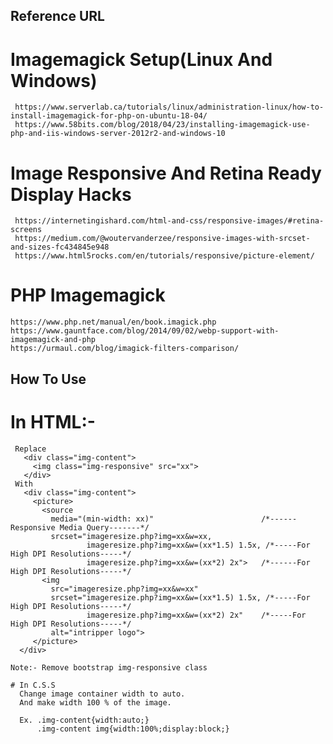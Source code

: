 ## Reference URL
   # Imagemagick Setup(Linux And Windows)
     https://www.serverlab.ca/tutorials/linux/administration-linux/how-to-install-imagemagick-for-php-on-ubuntu-18-04/
     https://www.58bits.com/blog/2018/04/23/installing-imagemagick-use-php-and-iis-windows-server-2012r2-and-windows-10

  # Image Responsive And Retina Ready Display Hacks
     https://internetingishard.com/html-and-css/responsive-images/#retina-screens
     https://medium.com/@woutervanderzee/responsive-images-with-srcset-and-sizes-fc434845e948
     https://www.html5rocks.com/en/tutorials/responsive/picture-element/

  # PHP Imagemagick
    https://www.php.net/manual/en/book.imagick.php
    https://www.gauntface.com/blog/2014/09/02/webp-support-with-imagemagick-and-php
    https://urmaul.com/blog/imagick-filters-comparison/

## How To Use
   # In HTML:-
     Replace
       <div class="img-content">
         <img class="img-responsive" src="xx">
       </div>
     With
       <div class="img-content">
         <picture>
           <source
             media="(min-width: xx)"                        /*------Responsive Media Query-------*/
             srcset="imageresize.php?img=xx&w=xx,
                     imageresize.php?img=xx&w=(xx*1.5) 1.5x, /*-----For High DPI Resolutions-----*/
                     imageresize.php?img=xx&w=(xx*2) 2x">   /*------For High DPI Resolutions-----*/
           <img
             src="imageresize.php?img=xx&w=xx"
             srcset="imageresize.php?img=xx&w=(xx*1.5) 1.5x, /*-----For High DPI Resolutions-----*/
                     imageresize.php?img=xx&w=(xx*2) 2x"    /*-----For High DPI Resolutions-----*/
             alt="intripper logo">
         </picture>
      </div>

    Note:- Remove bootstrap img-responsive class

    # In C.S.S
      Change image container width to auto.
      And make width 100 % of the image.

      Ex. .img-content{width:auto;}
          .img-content img{width:100%;display:block;}

   
